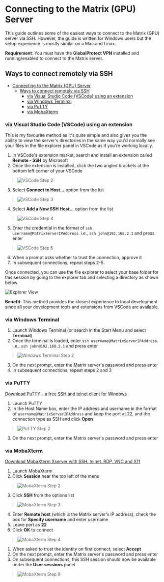 # Connecting to the Matrix (GPU) Server

This guide outlines some of the easiest ways to connect to the Matrix (GPU) server via SSH. However, the guide is written for Windows users but the setup experience is mostly similar on a Mac and Linux.

**Requirement**: You must have the **GlobalProtect VPN** installed and running/enabled to connect to the Matrix server.

## Ways to connect remotely via SSH

- [Connecting to the Matrix (GPU) Server](#connecting-to-the-matrix-gpu-server)
  - [Ways to connect remotely via SSH](#ways-to-connect-remotely-via-ssh)
    - [via Visual Studio Code (VSCode) using an extension](#via-visual-studio-code-vscode-using-an-extension)
    - [via Windows Terminal](#via-windows-terminal)
    - [via PuTTY](#via-putty)
    - [via MobaXterm](#via-mobaxterm)

### via Visual Studio Code (VSCode) using an extension

This is my favourite method as it's quite simple and also gives you the ability to view the server's directories in the same way you'd normally see your files in the file explorer panel in VSCode as if you're working locally.

1. In VSCode's extension market, search and install an extension called **Remote - SSH** by Microsoft
2. Once the extension is installed, click the two angled brackets at the bottom left corner of your VSCode
> ![VSCode Step 2](screenshots/vscode-2.jpg)
3. Select **Connect to Host...** option from the list
> ![VSCode Step 3](screenshots/vscode-3.jpg)
4. Select  **Add a New SSH Host...** option from the list
> ![VSCode Step 4](screenshots/vscode-4.jpg)
5. Enter the credential in the format of `ssh username@MatrixServerIPAddress`. i.e., `ssh john@192.168.2.1` and press enter
> ![VSCode Step 5](screenshots/vscode-5.jpg)
6. When a prompt asks whether to trust the connection, approve it
7. In subsequent connections, repeat steps 2-5.

Once connected, you can use the file explorer to select your base folder for this session by going to the explorer tab and selecting a directory as shown below.

![Explorer View](screenshots/explorer-view.png)


**Benefit**: This method provides the closest experience to local development since all your development tools and extensions from VSCode are available.

### via Windows Terminal

1. Launch Windows Terminal (or search in the Start Menu and select **Terminal**)
2. Once the terminal is loaded, enter `ssh username@MatrixServerIPAddress`. i.e., `ssh john@192.168.2.1` and press enter
> ![Windows Terminal Step 2](screenshots/windows-terminal-2.jpg)
3. On the next prompt, enter the Matrix server's password and press enter
4. In subsequent connections, repeat steps 2 and 3

### via PuTTY

[Download PuTTY - a free SSH and telnet client for Windows](https://putty.org/)

1. Launch PuTTY
2. In the Host Name box, enter the IP address and username in the format of `username@MatrixServerIPAddress` and keep the port at 22, and the connection type as SSH and click **Open**
> ![PuTTY Step 2](screenshots/putty-2.jpg)
3. On the next prompt, enter the Matrix server's password and press enter


### via MobaXterm

[Download MobaXterm Xserver with SSH, telnet, RDP, VNC and X11](https://mobaxterm.mobatek.net/download.html)

1. Launch MobaXterm
2. Click **Session** near the top left of the menu
> ![MobaXterm Step 2](screenshots/mobaxterm-2.jpg)
3. Click **SSH** from the options list
> ![MobaXterm Step 3](screenshots/mobaxterm-3.jpg)
4. Enter **Remote host** (which is the Matrix server's IP address), check the box for **Specify username** and enter username
5. Leave port as **22**
6. Click **OK** to connect
> ![MobaXterm Step 4](screenshots/mobaxterm-4.jpg)
1. When asked to trust the identity on first connect, select **Accept**
2. On the next prompt, enter the Matrix server's password and press enter
3.  On subsequent connections, this SSH session should now be available under the **User sessions** panel
> ![MobaXterm Step 9](screenshots/mobaxterm-9.jpg)
